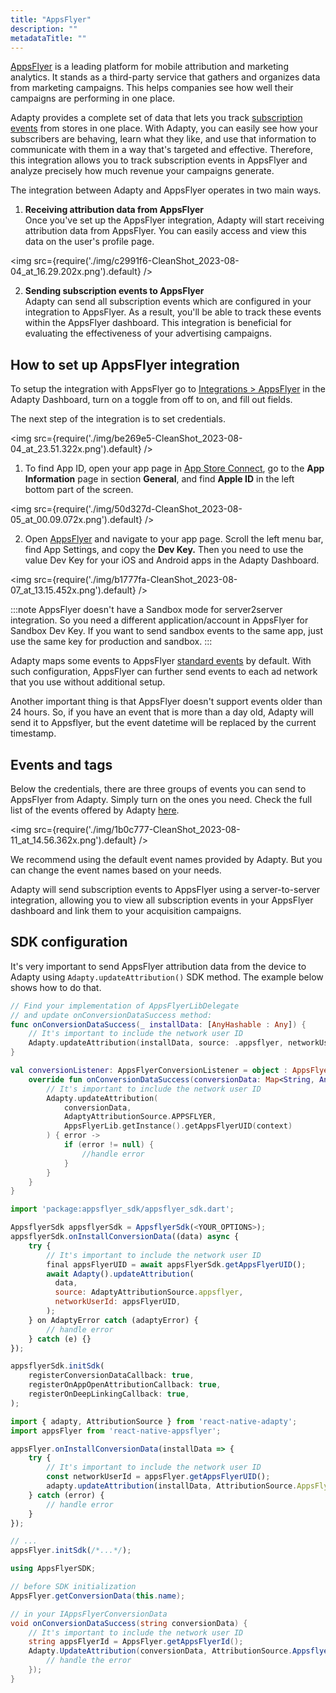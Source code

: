 ```yaml
---
title: "AppsFlyer"
description: ""
metadataTitle: ""
---
```


[AppsFlyer](https://www.appsflyer.com/) is a leading platform for mobile attribution and marketing analytics. It stands as a third-party service that gathers and organizes data from marketing campaigns. This helps companies see how well their campaigns are performing in one place.

Adapty provides a complete set of data that lets you track [subscription events](https://docs.adapty.io/docs/events) from stores in one place. With Adapty, you can easily see how your subscribers are behaving, learn what they like, and use that information to communicate with them in a way that's targeted and effective. Therefore, this integration allows you to track subscription events in AppsFlyer and analyze precisely how much revenue your campaigns generate.

The integration between Adapty and AppsFlyer operates in two main ways.

1. **Receiving attribution data from AppsFlyer**  
   Once you've set up the AppsFlyer integration, Adapty will start receiving attribution data from AppsFlyer. You can easily access and view this data on the user's profile page.


<img
  src={require('./img/c2991f6-CleanShot_2023-08-04_at_16.29.202x.png').default}
/>





2. **Sending subscription events to AppsFlyer**  
   Adapty can send all subscription events which are configured in your integration to AppsFlyer. As a result, you'll be able to track these events within the AppsFlyer dashboard. This integration is beneficial for evaluating the effectiveness of your advertising campaigns.

## How to set up AppsFlyer integration

To setup the integration with AppsFlyer go to [Integrations > AppsFlyer](https://app.adapty.io/integrations/appsflyer) in the Adapty Dashboard, turn on a toggle from off to on, and fill out fields.

The next step of the integration is to set credentials.


<img
  src={require('./img/be269e5-CleanShot_2023-08-04_at_23.51.322x.png').default}
/>





1. To find App ID, open your app page in [App Store Connect](https://appstoreconnect.apple.com/), go to the **App Information** page in section **General**, and find **Apple ID** in the left bottom part of the screen.


<img
  src={require('./img/50d327d-CleanShot_2023-08-05_at_00.09.072x.png').default}
/>





2. Open [AppsFlyer](https://hq1.appsflyer.com/auth/login) and navigate to your app page. Scroll the left menu bar, find App Settings, and copy the **Dev Key.** Then you need to use the value Dev Key for your iOS and Android apps in the Adapty Dashboard.


<img
  src={require('./img/b1777fa-CleanShot_2023-08-07_at_13.15.452x.png').default}
/>





:::note
AppsFlyer doesn't have a Sandbox mode for server2server integration. So you need a different application/account in AppsFlyer for Sandbox Dev Key. If you want to send sandbox events to the same app, just use the same key for production and sandbox.
:::

Adapty maps some events to AppsFlyer [standard events](https://support.appsflyer.com/hc/en-us/articles/115005544169-Rich-in-app-events-for-Android-and-iOS#event-types) by default. With such configuration, AppsFlyer can further send events to each ad network that you use without additional setup.

Another important thing is that AppsFlyer doesn't support events older than 24 hours. So, if you have an event that is more than a day old, Adapty will send it to Appsflyer, but the event datetime will be replaced by the current timestamp.

## Events and tags

Below the credentials, there are three groups of events you can send to AppsFlyer from Adapty. Simply turn on the ones you need. Check the full list of the events offered by Adapty [here](https://docs.adapty.io/docs/events).


<img
  src={require('./img/1b0c777-CleanShot_2023-08-11_at_14.56.362x.png').default}
/>





We recommend using the default event names provided by Adapty. But you can change the event names based on your needs.

Adapty will send subscription events to AppsFlyer using a server-to-server integration, allowing you to view all subscription events in your AppsFlyer dashboard and link them to your acquisition campaigns.

## SDK configuration

It's very important to send AppsFlyer attribution data from the device to Adapty using `Adapty.updateAttribution()` SDK method. The example below shows how to do that.

```swift title="iOS (Swift)"
// Find your implementation of AppsFlyerLibDelegate 
// and update onConversionDataSuccess method:
func onConversionDataSuccess(_ installData: [AnyHashable : Any]) {
    // It's important to include the network user ID
    Adapty.updateAttribution(installData, source: .appsflyer, networkUserId: AppsFlyerLib.shared().getAppsFlyerUID())
}
```
```kotlin title="Android (Kotlin)"
val conversionListener: AppsFlyerConversionListener = object : AppsFlyerConversionListener {
    override fun onConversionDataSuccess(conversionData: Map<String, Any>) {
        // It's important to include the network user ID
        Adapty.updateAttribution(
            conversionData,
            AdaptyAttributionSource.APPSFLYER,
            AppsFlyerLib.getInstance().getAppsFlyerUID(context)
        ) { error ->
            if (error != null) {
                //handle error
            }
        }
    }
}
```
```javascript title="Flutter (Dart)"
import 'package:appsflyer_sdk/appsflyer_sdk.dart';

AppsflyerSdk appsflyerSdk = AppsflyerSdk(<YOUR_OPTIONS>);
appsflyerSdk.onInstallConversionData((data) async {
    try {
        // It's important to include the network user ID
        final appsFlyerUID = await appsFlyerSdk.getAppsFlyerUID();
        await Adapty().updateAttribution(
          data,
          source: AdaptyAttributionSource.appsflyer,
          networkUserId: appsFlyerUID,
        );
    } on AdaptyError catch (adaptyError) {
        // handle error
    } catch (e) {}
});

appsflyerSdk.initSdk(
    registerConversionDataCallback: true,
    registerOnAppOpenAttributionCallback: true,
    registerOnDeepLinkingCallback: true,
);
```
```typescript title="React Native (JS)"
import { adapty, AttributionSource } from 'react-native-adapty';
import appsFlyer from 'react-native-appsflyer';

appsFlyer.onInstallConversionData(installData => {
	try {
		// It's important to include the network user ID
		const networkUserId = appsFlyer.getAppsFlyerUID();
		adapty.updateAttribution(installData, AttributionSource.AppsFlyer, networkUserId);
	} catch (error) {
		// handle error
	}
});

// ...
appsFlyer.initSdk(/*...*/);
```
```csharp title="Unity (C#)"
using AppsFlyerSDK;

// before SDK initialization
AppsFlyer.getConversionData(this.name);

// in your IAppsFlyerConversionData
void onConversionDataSuccess(string conversionData) {
    // It's important to include the network user ID
    string appsFlyerId = AppsFlyer.getAppsFlyerId();
    Adapty.UpdateAttribution(conversionData, AttributionSource.Appsflyer, appsFlyerId, (error) => {
        // handle the error
    });
}
```
